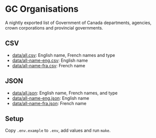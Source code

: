# GC Organisations
A nightly exported list of Government of Canada departments, agencies, crown corporations and provincial governments.

## CSV
- [data/all.csv](./data/all.csv): English name, French names and type
- [data/all-name-eng.csv](./data/all-name-eng.csv): English name
- [data/all-name-fra.csv](./data/all-name-fra.csv): French name

## JSON
- [data/all.json](./data/all.json): English name, French names, and type
- [data/all-name-eng.json](./data/all-name-eng.json): English name
- [data/all-name-fra.json](./data/all-name-fra.json): French name

## Setup
Copy `.env.example` to `.env`, add values and run `make`.